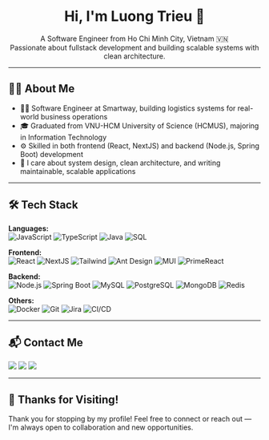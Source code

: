 <h1 align="center">Hi, I'm Luong Trieu 👋</h1>

<p align="center">
  A Software Engineer from Ho Chi Minh City, Vietnam 🇻🇳<br>
  Passionate about fullstack development and building scalable systems with clean architecture.
</p>

---

## 👨‍💻 About Me

- 🧑‍💼 Software Engineer at Smartway, building logistics systems for real-world business operations  
- 🎓 Graduated from VNU-HCM University of Science (HCMUS), majoring in Information Technology  
- ⚙️ Skilled in both frontend (React, NextJS) and backend (Node.js, Spring Boot) development  
- 🌱 I care about system design, clean architecture, and writing maintainable, scalable applications

---

## 🛠️ Tech Stack

**Languages:**  
![JavaScript](https://img.shields.io/badge/JavaScript-F7DF1E?style=flat&logo=javascript&logoColor=black)
![TypeScript](https://img.shields.io/badge/TypeScript-%23007ACC.svg?style=flat&logo=typescript&logoColor=white)
![Java](https://img.shields.io/badge/Java-%23ED8B00.svg?style=flat&logo=openjdk&logoColor=white)
![SQL](https://img.shields.io/badge/SQL-%23007ACC?style=flat&logo=sqlite&logoColor=white)

**Frontend:**  
![React](https://img.shields.io/badge/React-%2361DAFB.svg?style=flat&logo=react&logoColor=black)
![NextJS](https://img.shields.io/badge/Next.js-000000?style=flat&logo=nextdotjs&logoColor=white)
![Tailwind](https://img.shields.io/badge/TailwindCSS-06B6D4?style=flat&logo=tailwindcss&logoColor=white)
![Ant Design](https://img.shields.io/badge/AntDesign-%230170FE.svg?style=flat&logo=ant-design&logoColor=white)
![MUI](https://img.shields.io/badge/MUI-007FFF?style=flat&logo=mui&logoColor=white)
![PrimeReact](https://img.shields.io/badge/PrimeReact-0984e3?style=flat&logo=react&logoColor=white)

**Backend:**  
![Node.js](https://img.shields.io/badge/Node.js-339933?style=flat&logo=node.js&logoColor=white)
![Spring Boot](https://img.shields.io/badge/Spring_Boot-6DB33F?style=flat&logo=springboot&logoColor=white)
![MySQL](https://img.shields.io/badge/MySQL-4479A1?style=flat&logo=mysql&logoColor=white)
![PostgreSQL](https://img.shields.io/badge/PostgreSQL-336791?style=flat&logo=postgresql&logoColor=white)
![MongoDB](https://img.shields.io/badge/MongoDB-4EA94B?style=flat&logo=mongodb&logoColor=white)
![Redis](https://img.shields.io/badge/Redis-DC382D?style=flat&logo=redis&logoColor=white)

**Others:**  
![Docker](https://img.shields.io/badge/Docker-2496ED?style=flat&logo=docker&logoColor=white)
![Git](https://img.shields.io/badge/Git-F05032?style=flat&logo=git&logoColor=white)
![Jira](https://img.shields.io/badge/Jira-0052CC?style=flat&logo=jira&logoColor=white)
![CI/CD](https://img.shields.io/badge/CI%2FCD-4CAF50?style=flat&logo=githubactions&logoColor=white)

---

## 📬 Contact Me

<p>
  <a href="mailto:luongtrieudev@gmail.com"><img src="https://img.shields.io/badge/Gmail-D14836?style=flat&logo=gmail&logoColor=white"/></a>
  <a href="https://github.com/luongtrieudev" target="_blank"><img src="https://img.shields.io/badge/GitHub-181717?style=flat&logo=github&logoColor=white" /></a>
  <a href="https://www.linkedin.com/in/luongtrieudev/" target="_blank"><img src="https://img.shields.io/badge/LinkedIn-0A66C2?style=flat&logo=linkedin&logoColor=white" /></a>
</p>

---

## 💖 Thanks for Visiting!

<p>
  Thank you for stopping by my profile! Feel free to connect or reach out — I'm always open to collaboration and new opportunities.
</p>
